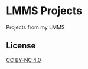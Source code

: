 # LMMS Projects

Projects from my LMMS

## License

[CC BY-NC 4.0](https://creativecommons.org/licenses/by-nc/4.0)
